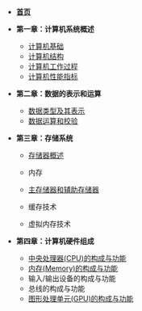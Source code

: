 * [**首页**](README.md)
* **第一章：计算机系统概述**
  * [计算机基础](sections/chapters1/计算机基础.md)
  * [计算机结构](sections/chapters1/计算机结构.md)
  * [计算机工作过程](sections/chapters1/计算机工作过程.md)
  * [计算机性能指标](sections/chapters1/计算机性能指标.md)
* **第二章：数据的表示和运算**
  * [数据类型及其表示](sections/chapters2/数据类型及其表示.md)
  * [数据运算和校验](sections/chapters2/数据运算和校验.md)

 * **第三章：存储系统**
   * [存储器概述](sections/chapters3/概述.md)

   * 内存

   * [主存储器和辅助存储器](sections/chapters3/存储器.md)
   
   * 缓存技术

   * 虚拟内存技术
   
 * **第四章：计算机硬件组成**
   * [中央处理器(CPU)的构成与功能](sections/chapters3/cpu.md)
   * [内存(Memory)的构成与功能](sections/chapters3/memory.md)
   * 输入/输出设备的构成与功能
   * 总线的构成与功能
   * [图形处理单元(GPU)的构成与功能](sections/chapters3/gpu.md)
